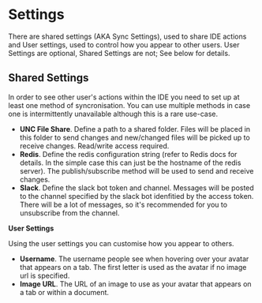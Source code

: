 # Settings

There are shared settings (AKA Sync Settings), used to share IDE actions and User settings, used to control how you appear to other users. User Settings are optional, Shared Settings are not; See below for details.

## Shared Settings

In order to see other user's actions within the IDE you need to set up at least one method of syncronisation. You can use multiple methods in case one is intermittently unavailable although this is a rare use-case.

- **UNC File Share**. Define a path to a shared folder. Files will be placed in this folder to send changes and new/changed files will be picked up to receive changes. Read/write access required.
- **Redis**. Define the redis configuration string (refer to Redis docs for details. In the simple case this can just be the hostname of the redis server). The publish/subscribe method will be used to send and receive changes.
- **Slack**. Define the slack bot token and channel. Messages will be posted to the channel specified by the slack bot idenfitied by the access token. There will be a lot of messages, so it's recommended for you to unsubscribe from the channel.

**User Settings**

Using the user settings you can customise how you appear to others.

- **Username**. The username people see when hovering over your avatar that appears on a tab. The first letter is used as the avatar if no image url is specified.
- **Image URL**. The URL of an image to use as your avatar that appears on a tab or within a document.